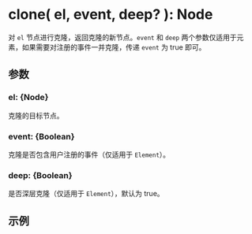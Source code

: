 # clone( el, event, deep? ): Node

对 `el` 节点进行克隆，返回克隆的新节点。`event` 和 `deep` 两个参数仅适用于元素，如果需要对注册的事件一并克隆，传递 `event` 为 true 即可。


## 参数

### el: {Node}

克隆的目标节点。


### event: {Boolean}

克隆是否包含用户注册的事件（仅适用于 `Element`）。


### deep: {Boolean}

是否深层克隆（仅适用于 `Element`），默认为 true。


## 示例
